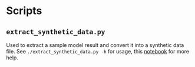 # Scripts

## `extract_synthetic_data.py`

Used to extract a sample model result and convert it into a synthetic data file. See `./extract_synthetic_data.py -h` for usage, this [notebook](../notebooks/template_fit_synthetic_data.ipynb) for more help.
